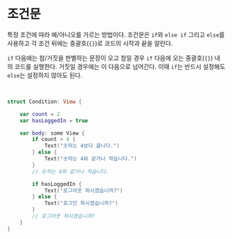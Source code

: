 # 조건문

특정 조건에 따라 예/아니오를 가르는 방법이다. 조건문은 `if`와 `else if` 그리고 `else`를 사용하고 각 조건 뒤에는 중괄호(`{}`)로 코드의 시작과 끝을 알린다.

`if` 다음에는 참/거짓을 판별하는 문장이 오고 참일 경우 `if` 다음에 오는 중괄호(`{}`) 내의 코드를 실행한다. 거짓일 경우에는 이 다음으로 넘어간다. 이때 `if`는 반드시 설정해도 `else`는 설정하지 않아도 된다.

<br>

```swift
struct Condition: View {

    var count = 2
    var hasLoggedIn = true

    var body: some View {
        if count > 4 {
            Text("숫자는 4보다 큽니다.")
        } else {
            Text("숫자는 4와 같거나 작습니다.")
        }
        // 숫자는 4와 같거나 작습니다.

        if hasLoggedIn {
            Text("로그아웃 하시겠습니까?")
        } else {
            Text("로그인 하시겠습니까?")
        }
        // 로그아웃 하시겠습니까?
    }
}
```
